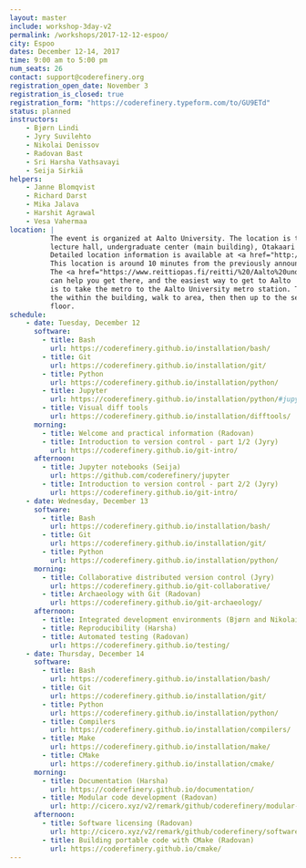 ```yaml
---
layout: master
include: workshop-3day-v2
permalink: /workshops/2017-12-12-espoo/
city: Espoo
dates: December 12-14, 2017
time: 9:00 am to 5:00 pm
num_seats: 26
contact: support@coderefinery.org
registration_open_date: November 3
registration_is_closed: true
registration_form: "https://coderefinery.typeform.com/to/GU9ETd"
status: planned
instructors:
    - Bjørn Lindi
    - Jyry Suvilehto
    - Nikolai Denissov
    - Radovan Bast
    - Sri Harsha Vathsavayi
    - Seija Sirkiä
helpers:
    - Janne Blomqvist
    - Richard Darst
    - Mika Jalava
    - Harshit Agrawal
    - Vesa Vahermaa
location: |
          The event is organized at Aalto University. The location is the U9
          lecture hall, undergraduate center (main building), Otakaari 1, Espoo.
          Detailed location information is available at <a href="http://usefulaaltomap.fi/#!/select/main-U271" target="_blank">UsefulAaltoMap</a>.
          This location is around 10 minutes from the previously announced location at CSC.
          The <a href="https://www.reittiopas.fi/reitti/%20/Aalto%20undergraduate%20center,%20U271:%20U9%3A%3A60.187119%2C24.82928" target="_blank">HSL journey planner</a>
          can help you get there, and the easiest way to get to Aalto
          is to take the metro to the Aalto University metro station. To find
          the within the building, walk to area, then then up to the second
          floor.
schedule:
    - date: Tuesday, December 12
      software:
        - title: Bash
          url: https://coderefinery.github.io/installation/bash/
        - title: Git
          url: https://coderefinery.github.io/installation/git/
        - title: Python
          url: https://coderefinery.github.io/installation/python/
        - title: Jupyter
          url: https://coderefinery.github.io/installation/python/#jupyter
        - title: Visual diff tools
          url: https://coderefinery.github.io/installation/difftools/
      morning:
        - title: Welcome and practical information (Radovan)
        - title: Introduction to version control - part 1/2 (Jyry)
          url: https://coderefinery.github.io/git-intro/
      afternoon:
        - title: Jupyter notebooks (Seija)
          url: https://github.com/coderefinery/jupyter
        - title: Introduction to version control - part 2/2 (Jyry)
          url: https://coderefinery.github.io/git-intro/
    - date: Wednesday, December 13
      software:
        - title: Bash
          url: https://coderefinery.github.io/installation/bash/
        - title: Git
          url: https://coderefinery.github.io/installation/git/
        - title: Python
          url: https://coderefinery.github.io/installation/python/
      morning:
        - title: Collaborative distributed version control (Jyry)
          url: https://coderefinery.github.io/git-collaborative/
        - title: Archaeology with Git (Radovan)
          url: https://coderefinery.github.io/git-archaeology/
      afternoon:
        - title: Integrated development environments (Bjørn and Nikolai)
        - title: Reproducibility (Harsha)
        - title: Automated testing (Radovan)
          url: https://coderefinery.github.io/testing/
    - date: Thursday, December 14
      software:
        - title: Bash
          url: https://coderefinery.github.io/installation/bash/
        - title: Git
          url: https://coderefinery.github.io/installation/git/
        - title: Python
          url: https://coderefinery.github.io/installation/python/
        - title: Compilers
          url: https://coderefinery.github.io/installation/compilers/
        - title: Make
          url: https://coderefinery.github.io/installation/make/
        - title: CMake
          url: https://coderefinery.github.io/installation/cmake/
      morning:
        - title: Documentation (Harsha)
          url: https://coderefinery.github.io/documentation/
        - title: Modular code development (Radovan)
          url: http://cicero.xyz/v2/remark/github/coderefinery/modular-code-development/master/talk.md/
      afternoon:
        - title: Software licensing (Radovan)
          url: http://cicero.xyz/v2/remark/github/coderefinery/software-licensing/master/talk.md/
        - title: Building portable code with CMake (Radovan)
          url: https://coderefinery.github.io/cmake/
---
```

